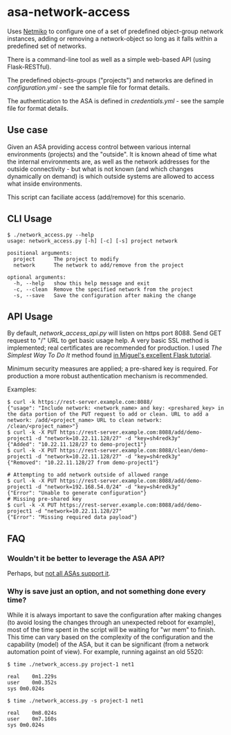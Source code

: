 # asa-network-access

Uses [Netmiko](https://github.com/ktbyers/netmiko) to configure one of a set of predefined object-group network instances, adding or removing a network-object so long as it falls within a predefined set of networks.

There is a command-line tool as well as a simple web-based API (using Flask-RESTful).

The predefined objects-groups ("projects") and networks are defined in _configuration.yml_ - see the sample file for format details.

The authentication to the ASA is defined in _credentials.yml_ - see the sample file for format details.

## Use case

Given an ASA providing access control between various internal environments (projects) and the "outside". It is known ahead of time what the internal environments are, as well as the network addresses for the outside connectivity - but what is not known (and which changes dynamically on demand) is which outside systems are allowed to access what inside environments.

This script can faciliate access (add/remove) for this scenario.

## CLI Usage

```
$ ./network_access.py --help
usage: network_access.py [-h] [-c] [-s] project network

positional arguments:
  project      The project to modify
  network      The network to add/remove from the project

optional arguments:
  -h, --help   show this help message and exit
  -c, --clean  Remove the specified network from the project
  -s, --save   Save the configuration after making the change
```

## API Usage

By default, *network_access_api.py* will listen on https port 8088. Send GET request to "/" URL to get basic usage help. A very basic SSL method is implemented; real certificates are recommended for production. I used *The Simplest Way To Do It* method found [in Miguel's excellent Flask tutorial](https://blog.miguelgrinberg.com/post/running-your-flask-application-over-https).

Minimum security measures are applied; a pre-shared key is required. For production a more robust authentication mechanism is recommended.

Examples:

```
$ curl -k https://rest-server.example.com:8088/
{"usage": "Include network: <network_name> and key: <preshared_key> in the data portion of the PUT request to add or clean. URL to add a network: /add/<project_name> URL to clean network: /clean/<project_name>"}
$ curl -k -X PUT https://rest-server.example.com:8088/add/demo-project1 -d "network=10.22.11.128/27" -d "key=sh4redk3y"
{"Added": "10.22.11.128/27 to demo-project1"}
$ curl -k -X PUT https://rest-server.example.com:8088/clean/demo-project1 -d "network=10.22.11.128/27" -d "key=sh4redk3y"
{"Removed": "10.22.11.128/27 from demo-project1"}

# Attempting to add network outside of allowed range
$ curl -k -X PUT https://rest-server.example.com:8088/add/demo-project1 -d "network=192.168.54.0/24" -d "key=sh4redk3y"
{"Error": "Unable to generate configuration"}
# Missing pre-shared key
$ curl -k -X PUT https://rest-server.example.com:8088/add/demo-project1 -d "network=10.22.11.128/27"
{"Error": "Missing required data payload"}
```

## FAQ

### Wouldn't it be better to leverage the ASA API?
Perhaps, but [not all ASAs support it](https://www.cisco.com/c/en/us/td/docs/security/asa/compatibility/asamatrx.html#id_65991).

### Why is save just an option, and not something done every time?
While it is always important to save the configuration after making changes (to avoid losing the changes through an unexpected reboot for example), most of the time spent in the script will be waiting for "wr mem" to finish. This time can vary based on the complexity of the configuration and the capability (model) of the ASA, but it can be significant (from a network automation point of view). For example, running against an old 5520:

```
$ time ./network_access.py project-1 net1

real	0m1.229s
user	0m0.352s
sys	0m0.024s

$ time ./network_access.py -s project-1 net1

real	0m8.024s
user	0m7.160s
sys	0m0.024s
```
